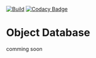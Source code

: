 [![Build](https://github.com/Phyrone/object_database/actions/workflows/build_main.yml/badge.svg)](https://github.com/Phyrone/object_database/actions/workflows/build_main.yml)
[![Codacy Badge](https://app.codacy.com/project/badge/Grade/a79aeb9274e9474eb4346b92d30b51e2)](https://www.codacy.com/gh/Phyrone/object_database/dashboard?utm_source=github.com&amp;utm_medium=referral&amp;utm_content=Phyrone/object_database&amp;utm_campaign=Badge_Grade)



# Object Database
comming soon

